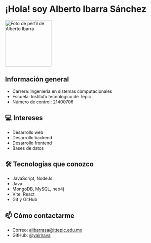 # ¡Hola! soy Alberto Ibarra Sánchez 

<img src="https://avatars.githubusercontent.com/Alberto102501?v=4" width="150" alt="Foto de perfil de Alberto Ibarra" />

## Información general
- Carrera: Ingeniería en sistemas computacionales
- Escuela: Instituto tecnologico de Tepic
- Número de control: 21400706

## 💻 Intereses
- Desarrollo web
- Desarrollo backend
- Desarrollo frontend
- Bases de datos

## 🛠 Tecnologías que conozco
- JavaScript, NodeJs
- Java
- MongoDB, MySQL, neo4j
- Vite, React
- Git y GitHub

## 📫 Cómo contactarme
- Correo: alibarrasa@ittepic.edu.mx
- GitHub: [@yairnava](https://github.com/Alberto102501)